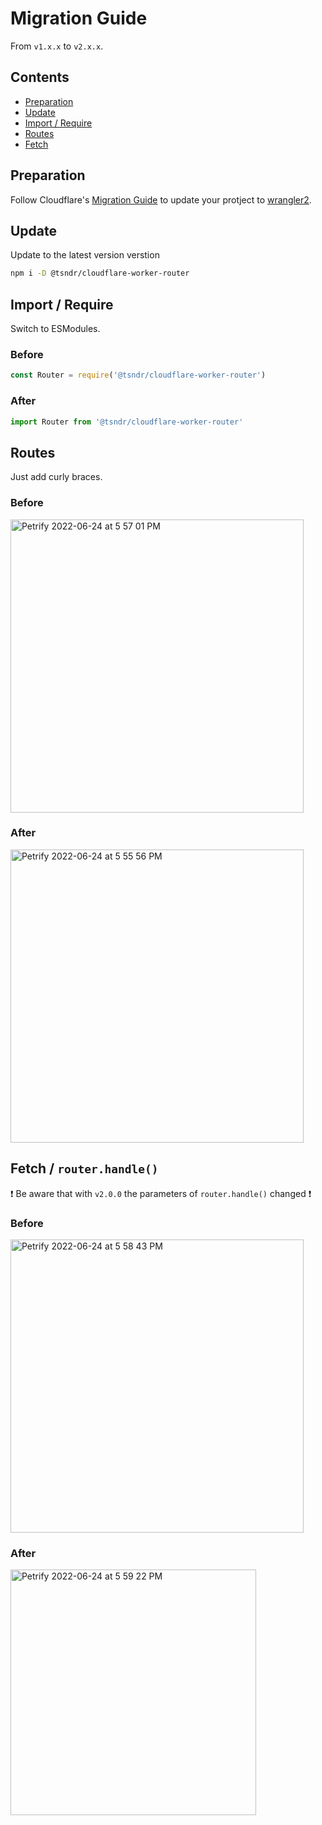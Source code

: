 # Migration Guide

From `v1.x.x` to `v2.x.x`.

## Contents

- [Preparation](#preparation)
- [Update](#update)
- [Import / Require](#import--require)
- [Routes](#routes)
- [Fetch](#fetch--routerhandle)


## Preparation

Follow Cloudflare's [Migration Guide](https://developers.cloudflare.com/workers/wrangler/migration/migrating-from-wrangler-1/) to update your protject to [wrangler2](https://github.com/cloudflare/wrangler2).

## Update

Update to the latest version verstion

```bash
npm i -D @tsndr/cloudflare-worker-router
```

## Import / Require

Switch to ESModules.

### Before

```javascript
const Router = require('@tsndr/cloudflare-worker-router')
```


### After

```javascript
import Router from '@tsndr/cloudflare-worker-router'
```


## Routes

Just add curly braces.


### Before

<a href="https://gist.github.com/tsndr/34e8544266ae15d51abd019d7c3d27ca" target="_blank"><img width="469" alt="Petrify 2022-06-24 at 5 57 01 PM" src="https://user-images.githubusercontent.com/2940127/175572731-a8729c1b-15e2-45ac-be80-7e8527c5502a.png"></a>


### After

<a href="https://gist.github.com/tsndr/8db6e8dd55e348015c2ff8e93dd6aa31" target="_blank"><img width="469" alt="Petrify 2022-06-24 at 5 55 56 PM" src="https://user-images.githubusercontent.com/2940127/175572549-0eea8fc4-3d90-412a-89cc-d2f4569f1139.png"></a>


## Fetch / `router.handle()`

❗️ Be aware that with `v2.0.0` the parameters of `router.handle()` changed ❗️


### Before

<a href="https://gist.github.com/tsndr/12b0f800269760c597646c90a562ef88" target="_blank"><img width="469" alt="Petrify 2022-06-24 at 5 58 43 PM" src="https://user-images.githubusercontent.com/2940127/175572993-fb4681c2-eece-4c92-88e8-1c2f57644769.png"></a>


### After

<a href="https://gist.github.com/tsndr/30902b01b134e2a58cf3a53648dd3e47" target="_blank"><img width="393" alt="Petrify 2022-06-24 at 5 59 22 PM" src="https://user-images.githubusercontent.com/2940127/175573110-b7dfcfb2-855d-4529-a957-6f8b9ec439f3.png"></a>
